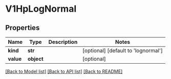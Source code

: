 # V1HpLogNormal


## Properties
Name | Type | Description | Notes
------------ | ------------- | ------------- | -------------
**kind** | **str** |  | [optional] [default to 'lognormal']
**value** | **object** |  | [optional] 

[[Back to Model list]](../README.md#documentation-for-models) [[Back to API list]](../README.md#documentation-for-api-endpoints) [[Back to README]](../README.md)


